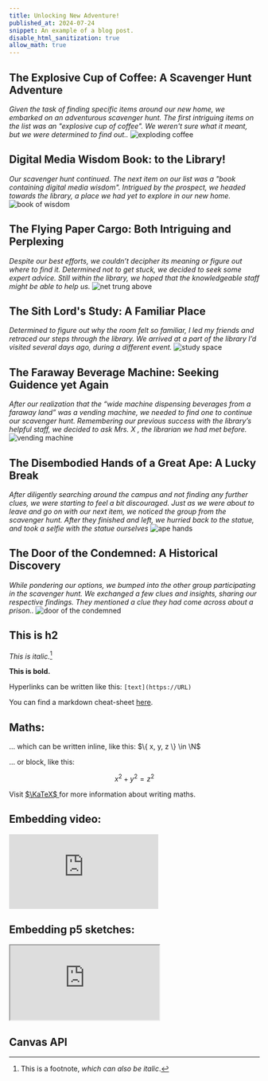 ```yaml
---
title: Unlocking New Adventure!
published_at: 2024-07-24
snippet: An example of a blog post.
disable_html_sanitization: true
allow_math: true
---
```



## The Explosive Cup of Coffee: A Scavenger Hunt Adventure
*Given the task of finding specific items around our new home, we embarked on an adventurous scavenger hunt. The first intriguing items on the list was an "explosive cup of coffee". We weren't sure what it meant, but we were determined to find out..*
![exploding coffee](coffee.jpeg)

## Digital Media Wisdom Book: to the Library!
*Our scavenger hunt continued. The next item on our list was a "book containing digital media wisdom". Intrigued by the prospect, we headed towards the library, a place we had yet to explore in our new home.*
![book of wisdom](book.jpeg)

## The Flying Paper Cargo: Both Intriguing and Perplexing
*Despite our best efforts, we couldn’t decipher its meaning or figure out where to find it. Determined not to get stuck, we decided to seek some expert advice. Still within the library, we hoped that the knowledgeable staff might be able to help us.*
![net trung above](net.jpeg)

## The Sith Lord's Study: A Familiar Place
*Determined to figure out why the room felt so familiar, I led my friends and retraced our steps through the library. We arrived at a part of the library I’d visited several days ago, during a different event.*
![study space](study.jpeg)

## The Faraway Beverage Machine: Seeking Guidence yet Again
*After our realization that the “wide machine dispensing beverages from a faraway land” was a vending machine, we needed to find one to continue our scavenger hunt. Remembering our previous success with the library’s helpful staff, we decided to ask Mrs. X , the librarian we had met before.*
![vending machine](machine.jpeg)

## The Disembodied Hands of a Great Ape: A Lucky Break
*After diligently searching around the campus and not finding any further clues, we were starting to feel a bit discouraged. Just as we were about to leave and go on with our next item, we noticed the group from the scavenger hunt. After they finished and left, we hurried back to the statue, and took a selfie with the statue ourselves*
![ape hands](ape.jpeg)

## The Door of the Condemned: A Historical Discovery
*While pondering our options, we bumped into the other group participating in the scavenger hunt. We exchanged a few clues and insights, sharing our respective findings. They mentioned a clue they had come across about a prison..*
![door of the condemned](door.jpeg)



## This is h2

*This is italic.*[^1]

[^1]: This is a footnote, *which can also be italic*.

**This is bold.**

Hyperlinks can be written like this: `[text](https://URL)`

You can find a markdown cheat-sheet [here](https://www.markdownguide.org/cheat-sheet/).

## Maths:

... which can be written inline, like this: $\{ x, y, z \} \in \N$

... or block, like this:

$$ x^2 + y^2 = z^2 $$

Visit [ $\KaTeX$ ](https://katex.org/docs/supported#fractions-and-binomials) for more information about writing maths.

## Embedding video:

<iframe id="coding_train_video" src="https://www.youtube.com/embed/rI_y2GAlQFM?si=RDgjkpunxk1mQzMI" title="YouTube video player" frameborder="0" allow="accelerometer; autoplay; clipboard-write; encrypted-media; gyroscope; picture-in-picture; web-share" referrerpolicy="strict-origin-when-cross-origin" allowfullscreen></iframe>

<script type="module">

    console.log (`hello world! 🚀`)

    const iframe  = document.getElementById (`coding_train_video`)
    iframe.width  = iframe.parentNode.scrollWidth
    iframe.height = iframe.width * 9 / 16

</script>

## Embedding p5 sketches:

<iframe id="falling_falling" src="https://editor.p5js.org/capogreco/full/Fkg05m7aA"></iframe>

<script type="module">

    const iframe  = document.getElementById (`falling_falling`)
    iframe.width  = iframe.parentNode.scrollWidth
    iframe.height = iframe.width * 9 / 16 + 42

</script>

## Canvas API

<canvas id="canvas_example"></canvas>

<script type="module">
    const cnv = document.getElementById (`canvas_example`)
    cnv.width = cnv.parentNode.scrollWidth
    cnv.height = cnv.width * 9 / 16

    const ctx = cnv.getContext (`2d`)
    const pos = {
        x: -100,
        y: cnv.height / 2 - 50
    }
    
    function draw_frame () {
        ctx.fillStyle = `turquoise`
        ctx.fillRect (0, 0, cnv.width, cnv.height)

        ctx.fillStyle = `hotpink`
        ctx.fillRect (pos.x, pos.y, 100, 100)

        pos.x += 2

        if (pos.x > cnv.width) {
            pos.x = -100
        }

        requestAnimationFrame (draw_frame)
    }

    draw_frame ()
</script>


